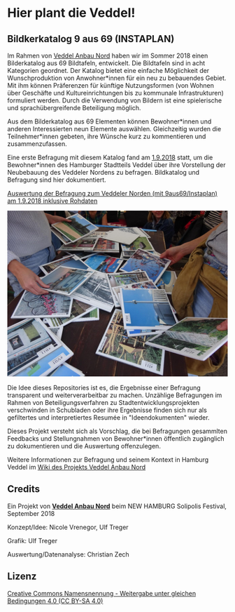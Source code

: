 # Hier plant die Veddel!

## Bildkerkatalog 9 aus 69 (INSTAPLAN)

Im Rahmen von [Veddel Anbau Nord](https://www.veddel-anbau-nord.de) haben wir im Sommer 2018 einen Bilderkatalog aus 69 Bildtafeln, entwickelt. Die Bildtafeln sind in acht Kategorien geordnet. Der Katalog bietet eine einfache Möglichkeit der Wunschproduktion von Anwohner\*innen für ein neu zu bebauendes Gebiet. Mit ihm können Präferenzen für künftige Nutzungsformen (von Wohnen über Geschäfte und Kultureinrichtungen bis zu kommunale Infrastrukturen) formuliert werden. Durch die Verwendung von Bildern ist eine spielerische und sprachübergreifende Beteiligung möglich.

Aus dem Bilderkatalog aus 69 Elementen können Bewohner\*innen und anderen Interessierten neun Elemente auswählen. Gleichzeitig wurden die Teilnehmer\*innen gebeten, ihre Wünsche kurz zu kommentieren und zusammenzufassen.

Eine erste Befragung mit diesem Katalog fand am [1.9.2018](https://github.com/veddel-anbau-nord/9aus69-auswertung/blob/master/batch01/README.md) statt, um die Bewohner\*innen des Hamburger Stadtteils Veddel über ihre Vorstellung der Neubebauung des Veddeler Nordens zu befragen. Bildkatalog und Befragung sind hier dokumentiert.

[Auswertung der Befragung zum Veddeler Norden (mit 9aus69/Instaplan) am 1.9.2018 inklusive Rohdaten](https://github.com/veddel-anbau-nord/9aus69-auswertung/blob/master/batch01/README.md)

![Foto von der Befragung am 1.9](https://github.com/veddel-anbau-nord/9aus69-auswertung/blob/master/batch01/making_of_003.jpg?raw=true)

Die Idee dieses Repositories ist es, die Ergebnisse einer Befragung transparent und weiterverarbeitbar zu machen. Unzählige Befragungen im Rahmen von Beteiligungsverfahren zu Stadtentwicklungsprojekten verschwinden in Schubladen oder ihre Ergebnisse finden sich nur als gefiltertes und interpretiertes Resumée in "Ideendokumenten" wieder.

Dieses Projekt versteht sich als Vorschlag, die bei Befragungen gesammlten Feedbacks und Stellungnahmen von Bewohner\*innen öffentlich zugänglich zu dokumentieren und die Auswertung offenzulegen.

Weitere Informationen zur Befragung und seinem Kontext in Hamburg Veddel im [Wiki des Projekts Veddel Anbau Nord](https://wiki.veddel-anbau-nord.de/doku.php?id=ergebnisse)

## Credits

Ein Projekt von **[Veddel Anbau Nord](https://www.veddel-anbau-nord.de)** beim NEW HAMBURG Solipolis Festival, September 2018

Konzept/Idee: Nicole Vrenegor, Ulf Treger

Grafik: Ulf Treger

Auswertung/Datenanalyse: Christian Zech

## Lizenz

[Creative Commons Namensnennung - Weitergabe unter gleichen Bedingungen 4.0 (CC BY-SA 4.0)](https://creativecommons.org/licenses/by-sa/4.0/deed.de)
